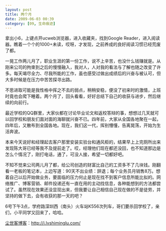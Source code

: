 ```yaml
---
layout: post
title: 两个月
date: 2009-06-03 00:39
category: [09, 生命痕迹]
---
```

拿出小6，上键点开ucweb浏览器，进入收藏夹，找到Google Reader，进入阅读器。瞧着一个个的1000+未读，哎呀，才发现，之前养成的良好阅读习惯已经荒废了都。

一晃工作两儿月了，职业生涯的第一份工作，说不上辛苦，也没什么钱赚就是。从刚来公司的拘束到之后的慢慢融入，我对人，人对我的看法与了解也随之改变了许多。每天竭尽全力、尽我所能的工作，虽也感受过做出成绩后的兴奋与被认可，但大多时候是在压力中苦苦探寻出路。

不思进取可能是我性格中挥之不去的弱点，稍稍安稳，便没了初来时的激情，上班时竟也会爬下睡着。两个月了，回头看看，好好总结下自己的收获与进步，然后继续的向前行。

最近学校的QQ群里，大家伙都在讨论毕业论文和返校答辩的事，想想过几天就可以回学校和朋友们面对面的海聊就兴奋不已。四年前，大家从全国各地聚在一起，四年后，又散布到全国各地。现在，我们这一代，挥别懵懂，告离晃荡，开始为生活奔波。

本来今天说好和经理起去客户那里安装实验台和通风柜的，结果早上上完厕所出来发现陈大哥已经等我不及提前走了。哎，经理他们现在都还没回，也不知道那边是怎么个情况了，刚打电话，通了，可没人接，希望一切都好吧。

不知不觉来公司两儿月了都，给公司创造的财富比自己的工资多不了几块钱。刚翻看一老板的笔记本，上边写道：90天不出业绩：辞退；每个业务员月销售8万。想着自己以后开始做业务，要面临的压力何止是现在找不到客户信息所能比拟的。网络推广、博客营销、邮件投递还有一直在用的主动找信息，各种能想到的方法都尝试了。虽然现在效果还没显现出来，但我要让自己相信自己现在做的不是徒劳，并坚持的做下去，会有收获的那一天的吧？

6号下午3点，学府路深圳西（南头）火车站K556次列车，哥们要杀回学校了，亲们，小平同学又回来了，哈哈。

<a href="http://i.lvshiminglu.com/">尘世客博客</a>：<a href="http://i.lvshiminglu.com/">http://i.lvshiminglu.com/</a>


